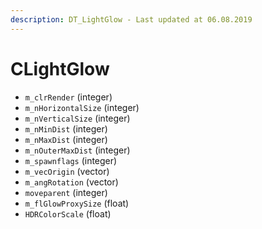 ```yaml
---
description: DT_LightGlow - Last updated at 06.08.2019
---
```


# CLightGlow


* `m_clrRender` (integer)
* `m_nHorizontalSize` (integer)
* `m_nVerticalSize` (integer)
* `m_nMinDist` (integer)
* `m_nMaxDist` (integer)
* `m_nOuterMaxDist` (integer)
* `m_spawnflags` (integer)
* `m_vecOrigin` (vector)
* `m_angRotation` (vector)
* `moveparent` (integer)
* `m_flGlowProxySize` (float)
* `HDRColorScale` (float)